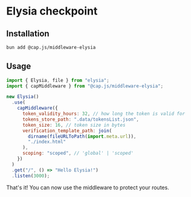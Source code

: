 # Elysia checkpoint

## Installation

```bash
bun add @cap.js/middleware-elysia
```

## Usage

```javascript
import { Elysia, file } from "elysia";
import { capMiddleware } from "@cap.js/middleware-elysia";

new Elysia()
  .use(
    capMiddleware({
      token_validity_hours: 32, // how long the token is valid for
      tokens_store_path: ".data/tokensList.json",
      token_size: 16, // token size in bytes
      verification_template_path: join(
        dirname(fileURLToPath(import.meta.url)),
        "./index.html"
      ),
      scoping: "scoped", // 'global' | 'scoped'
    })
  )
  .get("/", () => "Hello Elysia!")
  .listen(3000);
```

That's it! You can now use the middleware to protect your routes.